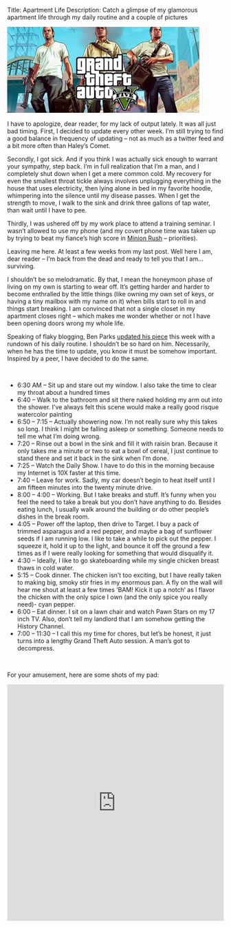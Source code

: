 Title: Apartment Life
Description: Catch a glimpse of my glamorous apartment life through my daily routine and a couple of pictures

![](/static/img/gtabanner.jpg)

I have to apologize, dear reader, for my lack of output lately.  It was all just bad timing.  First, I decided to update every other week.  I’m still trying to find a good balance in frequency of updating – not as much as a twitter feed and a bit more often than Haley’s Comet.

Secondly, I got sick.  And if you think I was actually sick enough to warrant your sympathy, step back.  I’m in full realization that I’m a man, and I completely shut down when I get a mere common cold.  My recovery for even the smallest throat tickle always involves unplugging everything in the house that uses electricity, then lying alone in bed in my favorite hoodie, whimpering into the silence until my disease passes.  When I get the strength to move, I walk to the sink and drink three gallons of tap water, than wait until I have to pee.

Thirdly, I was ushered off by my work place to attend a training seminar.  I wasn’t allowed to use my phone (and my covert phone time was taken up by trying to beat my fiance’s high score in [Minion Rush](http://www.youtube.com/watch?v=J5Hfdjg4FGM) – priorities).

Leaving me here.  At least a few weeks from my last post.  Well here I am, dear reader – I’m back from the dead and ready to tell you that I am… surviving.

I shouldn’t be so melodramatic.  By that, I mean the honeymoon phase of living on my own is starting to wear off.  It’s getting harder and harder to become enthralled by the little things (like owning my own set of keys, or having a tiny mailbox with my name on it) when bills start to roll in and things start breaking.  I am convinced that not a single closet in my apartment closes right – which makes me wonder whether or not I have been opening doors wrong my whole life.

Speaking of flaky blogging, Ben Parks [updated his piece](http://benjaminnparks.blogspot.com/2013/10/yeah-yeah-i-know-i-said-i-would.html) this week with a rundown of his daily routine.  I shouldn’t be so hard on him.  Necessarily, when he has the time to update, you know it must be somehow important.  Inspired by a peer, I have decided to do the same.

<br>

* 6:30 AM – Sit up and stare out my window.  I also take the time to clear my throat about a hundred times
* 6:40 – Walk to the bathroom and sit there naked holding my arm out into the shower.  I’ve always felt this scene would make a really good risque watercolor painting
* 6:50 – 7:15 – Actually showering now.  I’m not really sure why this takes so long.  I think I might be falling asleep or something.  Someone needs to tell me what I’m doing wrong.
* 7:20 – Rinse out a bowl in the sink and fill it with raisin bran.  Because it only takes me a minute or two to eat a bowl of cereal, I just continue to stand there and set it back in the sink when I’m done.
* 7:25 – Watch the Daily Show.  I have to do this in the morning because my Internet is 10X faster at this time.
* 7:40 – Leave for work.  Sadly, my car doesn’t begin to heat itself until I am fifteen minutes into the twenty minute drive.
* 8:00 – 4:00 – Working.  But I take breaks and stuff.  It’s funny when you feel the need to take a break but you don’t have anything to do.  Besides eating lunch, I usually walk around the building or do other people’s dishes in the break room.
* 4:05 – Power off the laptop, then drive to Target.  I buy a pack of trimmed asparagus and a red pepper, and maybe a bag of sunflower seeds if I am running low.  I like to take a while to pick out the pepper.  I squeeze it, hold it up to the light, and bounce it off the ground a few times as if I were really looking for something that would disqualify it.
* 4:30 – Ideally, I like to go skateboarding while my single chicken breast thaws in cold water.
* 5:15 – Cook dinner.  The chicken isn’t too exciting, but I have really taken to making big, smoky stir fries in my enormous pan.  A fly on the wall will hear me shout at least a few times ‘BAM!  Kick it up a notch‘ as I flavor the chicken with the only spice I own (and the only spice you really need)- cyan pepper.
* 6:00 – Eat dinner.  I sit on a lawn chair and watch Pawn Stars on my 17 inch TV.  Also, don’t tell my landlord that I am somehow getting the History Channel.
* 7:00 – 11:30 – I call this my time for chores, but let’s be honest, it just turns into a lengthy Grand Theft Auto session.  A man’s got to decompress.

<br>

For your amusement, here are some shots of my pad:

<iframe src="http://imgur.com/a/ZjV5c/embed" height="550" width="100%" frameborder="0"></iframe>